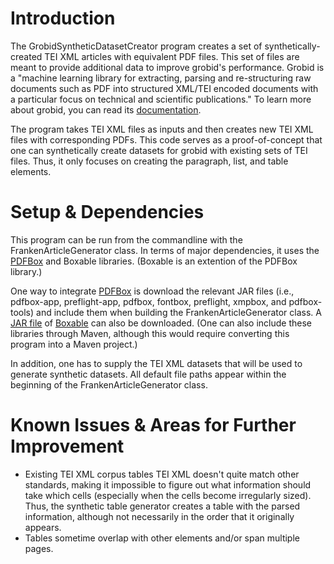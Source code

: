 <h1> Introduction </h1>

The GrobidSyntheticDatasetCreator program creates a set of synthetically-created TEI XML articles with equivalent PDF files. This set of files are meant to provide additional data to improve grobid's performance. Grobid is a "machine learning library for extracting, parsing and re-structuring raw documents such as PDF into structured XML/TEI encoded documents with a particular focus on technical and scientific publications." To learn more about grobid, you can read its <a href="https://grobid.readthedocs.io/en/latest/">documentation</a>.

The program takes TEI XML files as inputs and then creates new TEI XML files with corresponding PDFs. This code serves as a proof-of-concept that one can synthetically create datasets for grobid with existing sets of TEI files. Thus, it only focuses on creating the paragraph, list, and table elements. 

<h1> Setup & Dependencies</h1>

This program can be run from the commandline with the FrankenArticleGenerator class. In terms of major dependencies, it uses the <a href="https://pdfbox.apache.org/">PDFBox</a> and Boxable libraries. (Boxable is an extention of the PDFBox library.) 

One way to integrate <a href="https://pdfbox.apache.org/">PDFBox</a> is download the relevant JAR files (i.e., pdfbox-app, preflight-app, pdfbox, fontbox, preflight, xmpbox, and pdfbox-tools) and include them when building the FrankenArticleGenerator class. A <a href="https://jar-download.com/artifact-search/boxable">JAR file</a> of <a href="https://github.com/dhorions/boxable">Boxable</a> can also be downloaded. (One can also include these libraries through Maven, although this would require converting this program into a Maven project.) 

In addition, one has to supply the TEI XML datasets that will be used to generate synthetic datasets. All default file paths appear within the beginning of the FrankenArticleGenerator class.

<h1> Known Issues & Areas for Further Improvement </h1>

- Existing TEI XML corpus tables TEI XML doesn't quite match other standards, making it impossible to figure out what information should take which cells (especially when the cells become irregularly sized). Thus, the synthetic table generator creates a table with the parsed information, although not necessarily in the order that it originally appears.
- Tables sometime overlap with other elements and/or span multiple pages.
